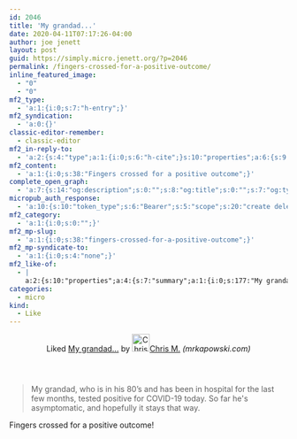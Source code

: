 ```yaml
---
id: 2046
title: 'My grandad...'
date: 2020-04-11T07:17:26-04:00
author: joe jenett
layout: post
guid: https://simply.micro.jenett.org/?p=2046
permalink: /fingers-crossed-for-a-positive-outcome/
inline_featured_image:
  - "0"
  - "0"
mf2_type:
  - 'a:1:{i:0;s:7:"h-entry";}'
mf2_syndication:
  - 'a:0:{}'
classic-editor-remember:
  - classic-editor
mf2_in-reply-to:
  - 'a:2:{s:4:"type";a:1:{i:0;s:6:"h-cite";}s:10:"properties";a:6:{s:9:"published";a:1:{i:0;s:25:"2020-04-10T22:25:26+01:00";}s:7:"updated";a:1:{i:0;s:25:"2020-04-10T22:25:26+01:00";}s:4:"name";a:1:{i:0;s:14:"My grandad....";}s:3:"url";a:1:{i:0;s:41:"https://mrkapowski.com/2020/04/11015.html";}s:11:"publication";a:1:{i:0;s:11:"Mr.Kapowski";}s:6:"author";a:2:{s:4:"type";a:1:{i:0;s:6:"h-card";}s:10:"properties";a:3:{s:4:"name";a:1:{i:0;s:8:"Chris M.";}s:3:"url";a:1:{i:0;s:35:"https://mrkapowski.com/author/chris";}s:5:"photo";a:1:{i:0;s:143:"https://mrkapowski.com/wp-content/uploads/avatar-privacy/cache/user/4/8/4818f52cfced12ce4ac33b7232fc47e282ce29844d4f625ed812bd6afca11c56-40.jpg";}}}}}'
mf2_content:
  - 'a:1:{i:0;s:38:"Fingers crossed for a positive outcome";}'
complete_open_graph:
  - 'a:7:{s:14:"og:description";s:0:"";s:8:"og:title";s:0:"";s:7:"og:type";s:0:"";s:12:"twitter:card";s:7:"summary";s:15:"twitter:creator";s:0:"";s:19:"twitter:description";s:0:"";s:8:"og:image";s:0:"";}'
micropub_auth_response:
  - 'a:10:{s:10:"token_type";s:6:"Bearer";s:5:"scope";s:20:"create delete update";s:2:"me";s:32:"https://simply.micro.jenett.org/";s:9:"issued_by";s:59:"https://simply.micro.jenett.org/wp-json/indieauth/1.0/token";s:9:"client_id";s:20:"https://omnibear.com";s:11:"client_name";s:8:"Omnibear";s:11:"client_icon";s:29:"https://omnibear.com/logo.svg";s:9:"issued_at";i:1585682664;s:4:"user";i:1;s:13:"last_accessed";i:1586603712;}'
mf2_category:
  - 'a:1:{i:0;s:0:"";}'
mf2_mp-slug:
  - 'a:1:{i:0;s:38:"fingers-crossed-for-a-positive-outcome";}'
mf2_mp-syndicate-to:
  - 'a:1:{i:0;s:4:"none";}'
mf2_like-of:
  - |
    a:2:{s:10:"properties";a:4:{s:7:"summary";a:1:{i:0;s:177:"My grandad, who is in his 80’s and has been in hospital for the last few months, tested positive for COVID-19 today. So far he's asymptomatic, and hopefully it stays that way.";}s:4:"name";a:1:{i:0;s:13:"My grandad...";}s:3:"url";a:1:{i:0;s:41:"https://mrkapowski.com/2020/04/11015.html";}s:6:"author";a:2:{s:4:"type";a:1:{i:0;s:6:"h-card";}s:10:"properties";a:3:{s:4:"name";a:1:{i:0;s:8:"Chris M.";}s:3:"url";a:1:{i:0;s:46:"https://mrkapowski.com/author/chris/index.html";}s:5:"photo";a:1:{i:0;s:143:"https://mrkapowski.com/wp-content/uploads/avatar-privacy/cache/user/4/8/4818f52cfced12ce4ac33b7232fc47e282ce29844d4f625ed812bd6afca11c56-40.jpg";}}}}s:4:"type";s:4:"cite";}
categories:
  - micro
kind:
  - Like
---
```

<div class="entry-reaction"><section class="response u-like-of h-cite"><header><span class="kind-display-text">Liked</span> <a href="https://mrkapowski.com/2020/04/11015.html" class="p-name u-url">My grandad...</a> by <a href="https://mrkapowski.com/author/chris/index.html" class="h-card p-author"><img class="u-photo" src="https://mrkapowski.com/wp-content/uploads/avatar-privacy/cache/user/4/8/4818f52cfced12ce4ac33b7232fc47e282ce29844d4f625ed812bd6afca11c56-40.jpg" alt="Chris M." width="32" height="32">Chris M.</a> <em>(<span class="p-publication">mrkapowski.com</span>)</em></header>
<blockquote class="e-summary">My grandad, who is in his 80’s and has been in hospital for the last few months, tested positive for COVID-19 today. So far he's asymptomatic, and hopefully it stays that way.</blockquote></section></div>
<div class="entry-content e-content" itemprop="description articleBody">
<p>Fingers crossed for a positive outcome!</p></div>